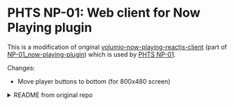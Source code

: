 # PHTS NP-01: Web client for Now Playing plugin

This is a modification of original [volumio-now-playing-reactjs-client] (part of [NP-01_now-playing-plugin]) which is used by [PHTS NP-01].

Changes:

- Move player buttons to bottom (for 800x480 screen)

<details>
<summary>README from original repo</summary>

Web client served by [Volumio Now Playing plugin](https://github.com/patrickkfkan/volumio-now-playing) (version: > 0.1.4), implemented in ReactJS.

## Changelog

0.5.2:

- Add support for 'Startup Options'
- Fix My Background URLs in Background component
- Revert change in v0.5.1 where Volumio logo bg is always displayed when player statua is 'stop'

  0.5.1:

－Add support for 'Background -> My Background' settings

- Minor bug fixes

  0.5.0:

- Fix regression: MetaDataPanel not showing description correctly
- Add support for 'Docked Volume Indicator -> % Symbol Size' setting
- Add support for Track Info Visibility settings
- Add support for 'IdleScreen -> My Background' settings
- Add support for 'IdleScreen -> Weather Area Height' setting

  0.4.0:

- Migrate to TypeScript
- Change settings handling

  0.3.0:

- Fix seekbar not working when moving to shorter song
- Add support for track info marquee title setting
- Add support for IdleScreen main alignment 'cycle' setting

  0.2.5:

- Idle screen Unsplash background: fetch image URL from API endpoint instead of constructing directly in the client.
- Add shutdown button to Action Panel
- Add support for 'Dock Component - Menu' setting

  0.2.4

- Add hourly weather to idle screen (tap / click "Current" weather to toggle between daily and hourly).
- Idle screen now shows all available forecast periods - scroll horizontally to view.
- Add workaround to seekbar for music services that don't push 'stop' state when playback finishes, causing displayed seek time to overflow duration.
- Add support for metadata font settings
- Improve responsive display of grid columns on browse screen.
- Add "Maximize" button to browse screen and queue for displays with horizontal resolutions higher than 1024px, so that contents won't be fixed at 80% width.
- Misc UI fixes and improvements

  0.2.3

- Fix volume bar of docked volume indicator closing on click

  0.2.2

- Improve seekbar accuracy when screen is inactive
- Add support for option to show volume bar when docked volume indicator is clicked
- Add translation support
- Misc UI fixes

  0.2.1

- Minor bug fix

  0.2.0

- Add Idle Screen
- Add support for Dock Components:
  - Action Panel trigger
  - Volume Indicator (replaces Volume Indicator Tweaks)
  - Clock
  - Weather
- Add support for seek time font size and color
- Fix state not updating on socket reconnect
- Fix seekbar's unreasonably high memory consumption (caused by `react-range` component; switched to `rc-slider` instead)
- Various other bug fixes

  0.1.2

- Add support for the following style settings:
  - Track info display order
  - Album art border
  - Background overlay gradients
  - Additional Volume Indicator Tweaks
- Some minor bug fixes

  0.1.1

- Add menus
- Add metadata service support
- Add Info View to Now Playing Screen
- Add performance settings support
- Misc UI fixes and improvements

  0.1.0

- Initial release

## License

MIT

</details>

[volumio-now-playing-reactjs-client]: https://github.com/patrickkfkan/volumio-now-playing-reactjs-client
[NP-01_now-playing-plugin]: https://github.com/phts/NP-01_now-playing-plugin
[PHTS NP-01]: https://tsaryk.com/NP-01
